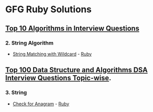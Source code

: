 # GFG Ruby Solutions

## [Top 10 Algorithms in Interview Questions](https://www.geeksforgeeks.org/dsa/top-10-algorithms-in-interview-questions/)

### 2. String Algorithm
- [String Matching with Wildcard](https://www.geeksforgeeks.org/dsa/wildcard-pattern-matching/) - [Ruby](string/wildcard_pattern_matching.rb)

## [Top 100 Data Structure and Algorithms DSA Interview Questions Topic-wise](https://www.geeksforgeeks.org/dsa/top-100-data-structure-and-algorithms-dsa-interview-questions-topic-wise/).

### 3. String
- [Check for Anagram](https://www.geeksforgeeks.org/dsa/check-whether-two-strings-are-anagram-of-each-other/) - [Ruby](string/check_for_anagram.rb)
